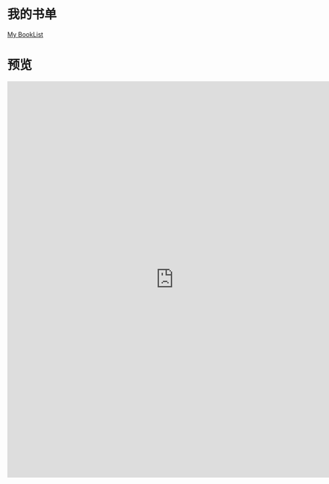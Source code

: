 # 我的书单

[My BookList](http://codeclub.bid/doc/BookList.htm)

# 预览

<iframe src="http://codeclub.bid/doc/BookList.htm" frameborder="0" width="150%" height="900px"></iframe>
